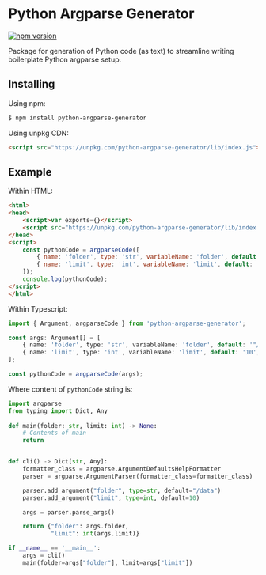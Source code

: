 # Python Argparse Generator

[![npm version](https://img.shields.io/npm/v/python-argparse-generator.svg?style=flat-square)](https://www.npmjs.org/package/python-argparse-generator)

Package for generation of Python code (as text) to streamline writing boilerplate Python argparse setup.

## Installing

Using npm:

```bash
$ npm install python-argparse-generator
```

Using unpkg CDN:

```html
<script src="https://unpkg.com/python-argparse-generator/lib/index.js"></script>
```

## Example

Within HTML:
```html
<html>
<head>
    <script>var exports={}</script>
    <script src="https://unpkg.com/python-argparse-generator/lib/index.js"></script>
</head>
<script>
    const pythonCode = argparseCode([
        { name: 'folder', type: 'str', variableName: 'folder', default: '"/data"', defaultDisplay: '"/data"' },
        { name: 'limit', type: 'int', variableName: 'limit', default: '10', defaultDisplay: '10' },
    ]);
    console.log(pythonCode);
</script>
</html>
```

Within Typescript:

```ts
import { Argument, argparseCode } from 'python-argparse-generator';

const args: Argument[] = [
    { name: 'folder', type: 'str', variableName: 'folder', default: '"/data"', defaultDisplay: '"/data"' },
    { name: 'limit', type: 'int', variableName: 'limit', default: '10', defaultDisplay: '10' },
];

const pythonCode = argparseCode(args);
```

Where content of `pythonCode` string is:

```python
import argparse
from typing import Dict, Any
  
def main(folder: str, limit: int) -> None:
    # Contents of main
    return


def cli() -> Dict[str, Any]:
    formatter_class = argparse.ArgumentDefaultsHelpFormatter
    parser = argparse.ArgumentParser(formatter_class=formatter_class)

    parser.add_argument("folder", type=str, default="/data")
    parser.add_argument("limit", type=int, default=10)

    args = parser.parse_args()

    return {"folder": args.folder,
            "limit": int(args.limit)}

if __name__ == '__main__':
    args = cli()
    main(folder=args["folder"], limit=args["limit"])
```